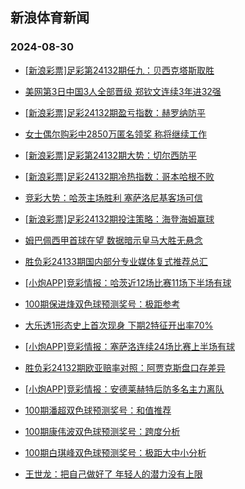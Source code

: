 ## 新浪体育新闻 
### 2024-08-30

+ [[新浪彩票]足彩第24132期任九：贝西克塔斯取胜](https://sports.sina.com.cn/l/2024-08-29/doc-incmhewv9883881.shtml)

+ [美网第3日中国3人全部晋级 郑钦文连续3年进32强](https://sports.sina.com.cn/tennis/china/2024-08-29/doc-incmhrnk4352862.shtml)

+ [[新浪彩票]足彩24132期盈亏指数：赫罗纳防平](https://sports.sina.com.cn/l/2024-08-29/doc-incmhewq4483259.shtml)

+ [女士偶尔购彩中2850万匿名领奖 称将继续工作](https://sports.sina.com.cn/l/2024-08-29/doc-incmhewq4484791.shtml)

+ [[新浪彩票]足彩第24132期大势：切尔西防平](https://sports.sina.com.cn/l/2024-08-29/doc-incmhewv9883536.shtml)

+ [[新浪彩票]足彩24132期冷热指数：哥本哈根不败](https://sports.sina.com.cn/l/2024-08-29/doc-incmhewu3117950.shtml)

+ [竞彩大势：哈茨主场胜利 塞萨洛尼基客场可信](https://sports.sina.com.cn/l/2024-08-29/doc-incmhewq4479910.shtml)

+ [[新浪彩票]足彩24132期投注策略：海登海姆赢球](https://sports.sina.com.cn/l/2024-08-29/doc-incmhewq4482843.shtml)

+ [姆巴佩西甲首球在望 数据暗示皇马大胜无悬念](https://sports.sina.com.cn/l/2024-08-29/doc-incmexck3558619.shtml)

+ [胜负彩24133期国内部分专业媒体复式推荐总汇](https://sports.sina.com.cn/l/2024-08-29/doc-incmhmeq1212364.shtml)

+ [[小炮APP]竞彩情报：哈茨近12场比赛11场下半场有球](https://sports.sina.com.cn/l/2024-08-29/doc-incmhmet9808728.shtml)

+ [100期保进烽双色球预测奖号：极距参考](https://sports.sina.com.cn/l/2024-08-29/doc-incmhrnr9704939.shtml)

+ [大乐透1形态史上首次现身 下期2特征开出率70%](https://sports.sina.com.cn/l/2024-08-29/doc-incmiaae4187639.shtml)

+ [[小炮APP]竞彩情报：塞萨洛连续24场比赛上半场有球](https://sports.sina.com.cn/l/2024-08-29/doc-incmhmet9817407.shtml)

+ [胜负彩24132期欧亚赔率对照：阿贾克斯盘口存差异](https://sports.sina.com.cn/l/2024-08-29/doc-incmhmen4409662.shtml)

+ [[小炮APP]竞彩情报：安德莱赫特后防多名主力离队](https://sports.sina.com.cn/l/2024-08-29/doc-incmhmet9804720.shtml)

+ [100期潘超双色球预测奖号：和值推荐](https://sports.sina.com.cn/l/2024-08-29/doc-incmhrnr9705080.shtml)

+ [100期康伟波双色球预测奖号：跨度分析](https://sports.sina.com.cn/l/2024-08-29/doc-incmhrnk4328270.shtml)

+ [100期白琪峰双色球预测奖号：极距大中小分析](https://sports.sina.com.cn/l/2024-08-29/doc-incmhrnr9703514.shtml)

+ [王世龙：把自己做好了 年轻人的潜力没有上限](https://sports.sina.com.cn/china/2024-08-29/doc-incmiaak2869212.shtml)

